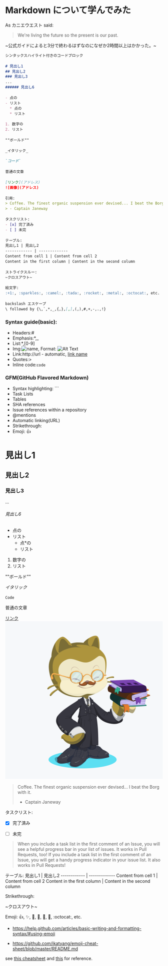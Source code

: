 # Markdown について学んでみた

As カニエウエスト said:

> We're living the future so
> the present is our past.

~公式ガイドによると3分で終わるはずなのになぜか2時間以上はかかった。~

```markdown
シンタックスハイライト付きのコードブロック

# 見出し1
## 見出し2
### 見出し3
...
###### 見出し6

- 点の
- リスト
  * 点の
  * リスト

1. 数字の
2. リスト

""ボールド""

_イタリック_ 

`コード` 

普通の文章

[リンク](アドレス)
![画像](アドレス)

引用:
> Coffee. The finest organic suspension ever devised... I beat the Borg with it.
> - Captain Janeway

タスクリスト:
- [x] 完了済み
- [ ] 未完

テーブル:
見出し1 | 見出し2
------------ | -------------
Content from cell 1 | Content from cell 2
Content in the first column | Content in the second column

ストライクスルー:
~クロスアウト~

絵文字:
:+1:, :sparkles:, :camel:, :tada:, :rocket:, :metal:, :octocat:, etc.

backslash エスケープ
\ followed by {\,`,*,_,{,},[,],(,),#,+,-,.,!}

```

### Syntax guide(basic):
- Headers:#
- Emphasis:*,_
- List:*,[0-9]
- Img:![name](path), Format: ![Alt Text](url)
- Link:http://url - automatic, [link name](url)
- Quotes:>
- Inline code:`code`

### GFM(GitHub Flavored Markdown)
- Syntax highlighting: ```
- Task Lists
- Tables
- SHA references
- Issue references within a repository
- @mentions
- Automatic linking(URL)
- Strikethrough:
- Emoji: :+1:


# 見出し1
## 見出し2
### 見出し3
...
###### 見出し6

- 点の
- リスト
  * 点\*の
  * リスト

1. 数字の
2. リスト

""ボールド""

_イタリック_ 

`Code` 

普通の文章

[リンク](https://mapotofu9.github.io/)
![画像](octocat(2).png)

> Coffee. The finest organic suspension ever devised... I beat the Borg with it.
> - Captain Janeway

タスクリスト:
- [x] 完了済み
- [ ] 未完


> When you include a task list in the first comment of an Issue, you will see a helpful progress bar in your list of issues. It works in Pull Requests, too!
> If you include a task list in the first comment of an Issue, you will get a handy progress indicator in your issue list. It also works in Pull Requests!

テーブル:
見出し1 | 見出し2
------------ | -------------
Content from cell 1 | Content from cell 2
Content in the first column | Content in the second column

Strikethrough:

~クロスアウト~

Emoji:
:+1:, :sparkles:, :camel:, :tada:, :rocket:, :metal:, :octocat:, etc.

- https://help.github.com/articles/basic-writing-and-formatting-syntax/#using-emoji

- https://github.com/ikatyang/emoji-cheat-sheet/blob/master/README.md

see [this cheatsheet](https://guides.github.com/pdfs/markdown-cheatsheet-online.pdf) and [this](https://guides.github.com/features/mastering-markdown/) for reference.
